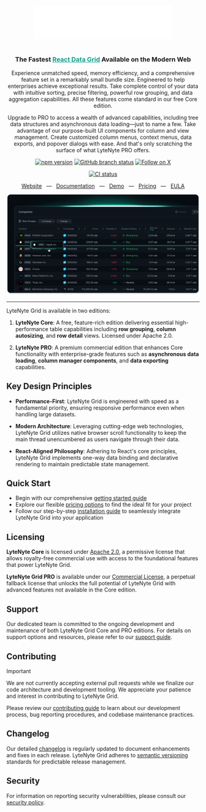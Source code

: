 <div align="center">
  <br><br>
  <picture>
    <source media="(prefers-color-scheme: dark)" srcset="./resources/lytenyte-dark.svg"/>
    <source media="(prefers-color-scheme: light)" srcset="./resources/lytenyte-light.svg"/>
    <img width="360" alt="Logo of LyteNyte Grid" src="./resources/lytenyte-dark.svg"/>
  </picture>
  <br><br>

  <h3>The Fastest <a style="color:#139C8C;" href="https://1771technologies.com">React Data Grid</a> 
   Available on the Modern Web
   </h3>

</div>
<div align="center">

Experience unmatched speed, memory efficiency, and a comprehensive feature set
in a remarkably small bundle size. Engineered to help enterprises achieve exceptional results.
Take complete control of your data with intuitive sorting, precise filtering, powerful
row grouping, and data aggregation capabilities. All these features come standard in our free Core edition.

Upgrade to PRO to access a wealth of advanced capabilities, including tree data structures and asynchronous data
loading—just to name a few. Take advantage of our purpose-built UI components
for column and view management. Create customized column menus, context menus,
data exports, and popover dialogs with ease. And that's only scratching the surface of what LyteNyte PRO offers.

</div>

<div align="center">

[![npm version](https://img.shields.io/npm/v/@1771technologies/lytenyte-grid-enterprise)](https://www.npmjs.com/package/@1771technologies/lytenyte-grid-enterprise)
[![GitHub branch status](https://img.shields.io/github/checks-status/1771-Technologies/lytenyte/HEAD)](https://github.com/1771-Technologies/lytenyte/HEAD/)
[![Follow on X](https://img.shields.io/twitter/follow/1771tech.svg?label=follow+1771tech)](https://x.com/1771tech)

<!-- [![OpenSSF Best Practices](https://www.bestpractices.dev/projects/TODO/badge)](https://www.bestpractices.dev/projects/TODO) -->

[![CI status](https://github.com/1771-Technologies/lytenyte/actions/workflows/release.yml/badge.svg?branch=main)](https://github.com/1771-Technologies/lytenyte/actions/workflows/release.yml?query=branch%3Amain)

</div>

<div align="center">

<a href="https://1771technologies.com">Website</a> &nbsp;&nbsp;—&nbsp;&nbsp; <a href="https://1771technologies.com/docs/intro-getting-started">Documentation</a> &nbsp;&nbsp;—&nbsp;&nbsp; <a href="https://1771technologies.com/demo">Demo</a> &nbsp;&nbsp;—&nbsp;&nbsp; <a href="https://1771technologies.com/pricing">Pricing</a> &nbsp;&nbsp;—&nbsp;&nbsp; <a href="https://1771technologies.com/eula">EULA</a>

</div>

![LyteNyte Logo](./resources/image.png)

---

LyteNyte Grid is available in two editions:

1. **LyteNyte Core**: A free, feature-rich edition delivering essential high-performance
   table capabilities including **row grouping**, **column autosizing**,
   and **row detail** views. Licensed under Apache 2.0.

2. **LyteNyte PRO**: A premium commercial edition that enhances Core
   functionality with enterprise-grade features such as **asynchronous data loading**,
   **column manager components**, and **data exporting** capabilities.

## Key Design Principles

- **Performance-First**: LyteNyte Grid is engineered with speed as a fundamental
  priority, ensuring responsive performance even when handling large datasets.

- **Modern Architecture**: Leveraging cutting-edge web technologies, LyteNyte
  Grid utilizes native browser scroll functionality to keep the main
  thread unencumbered as users navigate through their data.

- **React-Aligned Philosophy**: Adhering to React's core principles, LyteNyte Grid
  implements one-way data binding and declarative rendering to
  maintain predictable state management.

## Quick Start

- Begin with our comprehensive [getting started guide](https://www.1771technologies.com/docs/intro-getting-started)
- Explore our flexible [pricing options](https://www.1771technologies.com/pricing) to find the ideal fit for your project
- Follow our step-by-step [installation guide](https://www.1771technologies.com/docs/intro-installation) to seamlessly integrate LyteNyte Grid into your application

## Licensing

**LyteNyte Core** is licensed under [Apache 2.0](https://www.apache.org/licenses/LICENSE-2.0), a permissive license
that allows royalty-free commercial use with access to the foundational features that power LyteNyte Grid.

**LyteNyte Grid PRO** is available under our [Commercial License](https://www.1771technologies.com/eula), a perpetual
fallback license that unlocks the full potential of LyteNyte Grid with advanced features not available in the Core edition.

## Support

Our dedicated team is committed to the ongoing development and
maintenance of both LyteNyte Grid Core and PRO editions. For details on
support options and resources, please refer to our [support guide](https://www.1771technologies.com/support).

## Contributing

> [!IMPORTANT]
> We are not currently accepting external pull requests while we finalize our code
> architecture and development tooling. We appreciate your patience
> and interest in contributing to LyteNyte Grid.

Please review our [contributing guide](./CONTRIBUTING.md) to learn about our development
process, bug reporting procedures, and codebase maintenance practices.

## Changelog

Our detailed [changelog](https://www.1771technologies.com/docs/changelog/changelog) is regularly updated to
document enhancements and fixes in each release. LyteNyte Grid
adheres to [semantic versioning](https://semver.org/) standards for predictable release management.

## Security

For information on reporting security vulnerabilities,
please consult our [security policy](./SECURITY.md).
